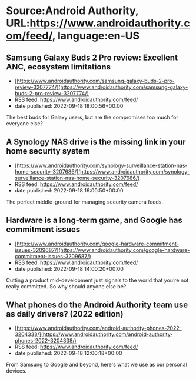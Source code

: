 # Source:Android Authority, URL:https://www.androidauthority.com/feed/, language:en-US

## Samsung Galaxy Buds 2 Pro review: Excellent ANC, ecosystem limitations
 - [https://www.androidauthority.com/samsung-galaxy-buds-2-pro-review-3207774/](https://www.androidauthority.com/samsung-galaxy-buds-2-pro-review-3207774/)
 - RSS feed: https://www.androidauthority.com/feed/
 - date published: 2022-09-18 18:00:56+00:00

The best buds for Galaxy users, but are the compromises too much for everyone else?

## A Synology NAS drive is the missing link in your home security system
 - [https://www.androidauthority.com/synology-surveillance-station-nas-home-security-3207686/](https://www.androidauthority.com/synology-surveillance-station-nas-home-security-3207686/)
 - RSS feed: https://www.androidauthority.com/feed/
 - date published: 2022-09-18 16:00:50+00:00

The perfect middle-ground for managing security camera feeds.

## Hardware is a long-term game, and Google has commitment issues
 - [https://www.androidauthority.com/google-hardware-commitment-issues-3209687/](https://www.androidauthority.com/google-hardware-commitment-issues-3209687/)
 - RSS feed: https://www.androidauthority.com/feed/
 - date published: 2022-09-18 14:00:20+00:00

Cutting a product mid-development just signals to the world that you’re not really committed. So why should anyone else be?

## What phones do the Android Authority team use as daily drivers? (2022 edition)
 - [https://www.androidauthority.com/android-authority-phones-2022-3204338/](https://www.androidauthority.com/android-authority-phones-2022-3204338/)
 - RSS feed: https://www.androidauthority.com/feed/
 - date published: 2022-09-18 12:00:18+00:00

From Samsung to Google and beyond, here's what we use as our personal devices.

